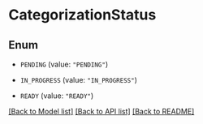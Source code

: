 # CategorizationStatus

## Enum


* `PENDING` (value: `"PENDING"`)

* `IN_PROGRESS` (value: `"IN_PROGRESS"`)

* `READY` (value: `"READY"`)


[[Back to Model list]](../README.md#documentation-for-models) [[Back to API list]](../README.md#documentation-for-api-endpoints) [[Back to README]](../README.md)


